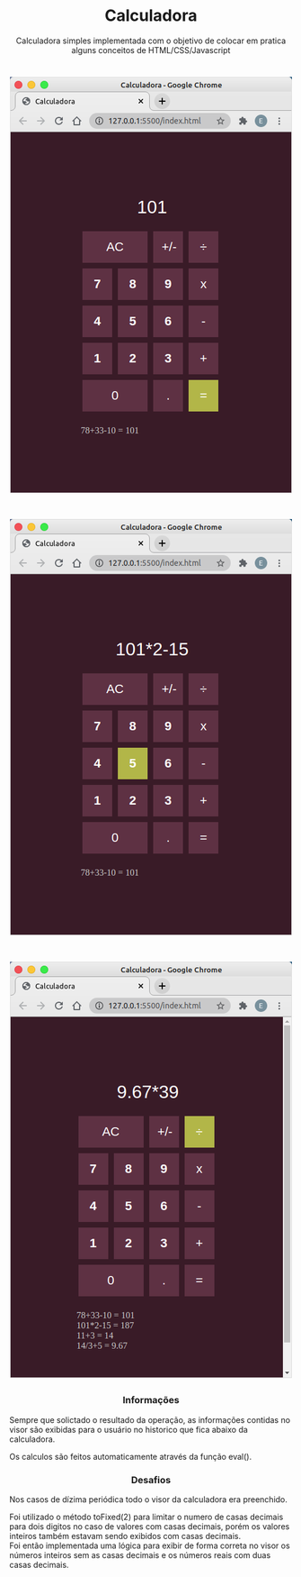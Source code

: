 <h1 align="center">Calculadora</h1>
<p align="center">Calculadora simples implementada com o objetivo de colocar em pratica alguns conceitos de HTML/CSS/Javascript</p>


<h1 align="center">
  <img src="prints/calculadora1.png" />
</h1>

<h1 align="center">
  <img src="prints/calculadora2.png" />
</h1>

<h1 align="center">
  <img src="prints/calculadora3.png" />
</h1>

<h3 align="center">Informações</h3>
<p>Sempre que solictado o resultado da operação, as informações contidas no visor são exibidas para o usuário no historico que fica abaixo da calculadora.</p>
<p>Os calculos são feitos automaticamente através da função eval().</p>

<h3 align="center">Desafios</h3>
<p>Nos casos de dízima periódica todo o visor da calculadora era preenchido.</p>
Foi utilizado o método toFixed(2) para limitar o numero de casas decimais para dois digitos no caso de valores com casas decimais, porém os valores inteiros também estavam sendo exibidos com casas decimais.
<br>
Foi então implementada uma lógica para exibir de forma correta no visor os números inteiros sem as casas decimais e os números reais com duas casas decimais.

